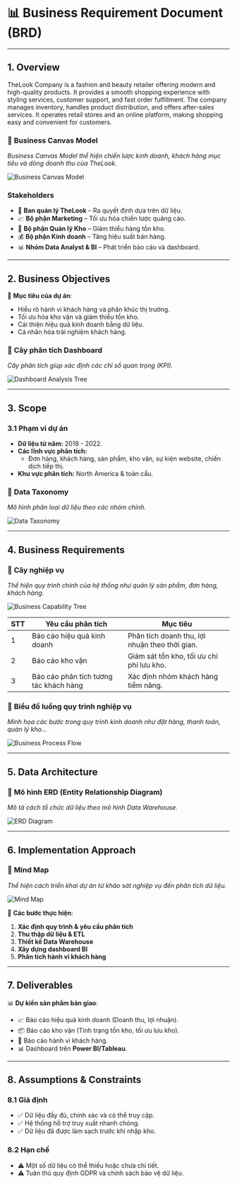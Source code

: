 # 📊 Business Requirement Document (BRD)  

---

## **1. Overview**
TheLook Company is a fashion and beauty retailer offering modern and high-quality products. It provides a smooth shopping experience with styling services, customer support, and fast order fulfillment. The company manages inventory, handles product distribution, and offers after-sales services. It operates retail stores and an online platform, making shopping easy and convenient for customers.
### 📌 **Business Canvas Model**
*Business Canvas Model thể hiện chiến lược kinh doanh, khách hàng mục tiêu và dòng doanh thu của TheLook.*

![Business Canvas Model](image_url)

### **Stakeholders**
- 🏢 **Ban quản lý TheLook** – Ra quyết định dựa trên dữ liệu.
- 📈 **Bộ phận Marketing** – Tối ưu hóa chiến lược quảng cáo.
- 🏬 **Bộ phận Quản lý Kho** – Giảm thiểu hàng tồn kho.
- 💰 **Bộ phận Kinh doanh** – Tăng hiệu suất bán hàng.
- 📊 **Nhóm Data Analyst & BI** – Phát triển báo cáo và dashboard.

---

## **2. Business Objectives**
🎯 **Mục tiêu của dự án**:
- Hiểu rõ hành vi khách hàng và phân khúc thị trường.
- Tối ưu hóa kho vận và giảm thiểu tồn kho.
- Cải thiện hiệu quả kinh doanh bằng dữ liệu.
- Cá nhân hóa trải nghiệm khách hàng.

### 📌 **Cây phân tích Dashboard**
*Cây phân tích giúp xác định các chỉ số quan trọng (KPI).*

![Dashboard Analysis Tree](image_url)

---

## **3. Scope**
### **3.1 Phạm vi dự án**
- **Dữ liệu từ năm:** 2018 - 2022.
- **Các lĩnh vực phân tích:**  
  - Đơn hàng, khách hàng, sản phẩm, kho vận, sự kiện website, chiến dịch tiếp thị.
- **Khu vực phân tích:** North America & toàn cầu.

### 📌 **Data Taxonomy**
*Mô hình phân loại dữ liệu theo các nhóm chính.*

![Data Taxonomy](image_url)

---

## **4. Business Requirements**
### 📌 **Cây nghiệp vụ**
*Thể hiện quy trình chính của hệ thống như quản lý sản phẩm, đơn hàng, khách hàng.*

![Business Capability Tree](image_url)

| STT | Yêu cầu phân tích | Mục tiêu |
|---|---|---|
| 1 | Báo cáo hiệu quả kinh doanh | Phân tích doanh thu, lợi nhuận theo thời gian. |
| 2 | Báo cáo kho vận | Giám sát tồn kho, tối ưu chi phí lưu kho. |
| 3 | Báo cáo phân tích tương tác khách hàng | Xác định nhóm khách hàng tiềm năng. |

### 📌 **Biểu đồ luồng quy trình nghiệp vụ**
*Minh họa các bước trong quy trình kinh doanh như đặt hàng, thanh toán, quản lý kho...*

![Business Process Flow](image_url)

---

## **5. Data Architecture**
### 📌 **Mô hình ERD (Entity Relationship Diagram)**
*Mô tả cách tổ chức dữ liệu theo mô hình Data Warehouse.*

![ERD Diagram](image_url)

---

## **6. Implementation Approach**
### 📌 **Mind Map**
*Thể hiện cách triển khai dự án từ khảo sát nghiệp vụ đến phân tích dữ liệu.*

![Mind Map](image_url)

🚀 **Các bước thực hiện**:
1. **Xác định quy trình & yêu cầu phân tích**  
2. **Thu thập dữ liệu & ETL**  
3. **Thiết kế Data Warehouse**  
4. **Xây dựng dashboard BI**  
5. **Phân tích hành vi khách hàng**  

---

## **7. Deliverables**
📊 **Dự kiến sản phẩm bàn giao**:
- 📈 Báo cáo hiệu quả kinh doanh (Doanh thu, lợi nhuận).
- 📦 Báo cáo kho vận (Tình trạng tồn kho, tối ưu lưu kho).
- 👥 Báo cáo hành vi khách hàng.
- 📊 Dashboard trên **Power BI/Tableau**.

---

## **8. Assumptions & Constraints**
### **8.1 Giả định**
- ✅ Dữ liệu đầy đủ, chính xác và có thể truy cập.
- ✅ Hệ thống hỗ trợ truy xuất nhanh chóng.
- ✅ Dữ liệu đã được làm sạch trước khi nhập kho.

### **8.2 Hạn chế**
- ⚠️ Một số dữ liệu có thể thiếu hoặc chưa chi tiết.
- ⚠️ Tuân thủ quy định GDPR và chính sách bảo vệ dữ liệu.


